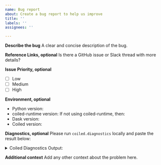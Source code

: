 ```yaml
---
name: Bug report
about: Create a bug report to help us improve
title: ''
labels: ''
assignees: ''

---
```


**Describe the bug**
A clear and concise description of the bug.

**Reference Links, optional**
Is there a GitHub issue or Slack thread with more details?

**Issue Priority, optional**
- [ ] Low
- [ ] Medium
- [ ] High

**Environment, optional**
- Python version:
- coiled-runtime version:
If not using coiled-runtime, then:
- Dask version:
- Coiled version:

**Diagnostics, optional**
Please run `coiled.diagnostics` locally and paste the result below:

<details>
<summary>Coiled Diagnostics Output:</summary>

</details>

**Additional context**
Add any other context about the problem here.
